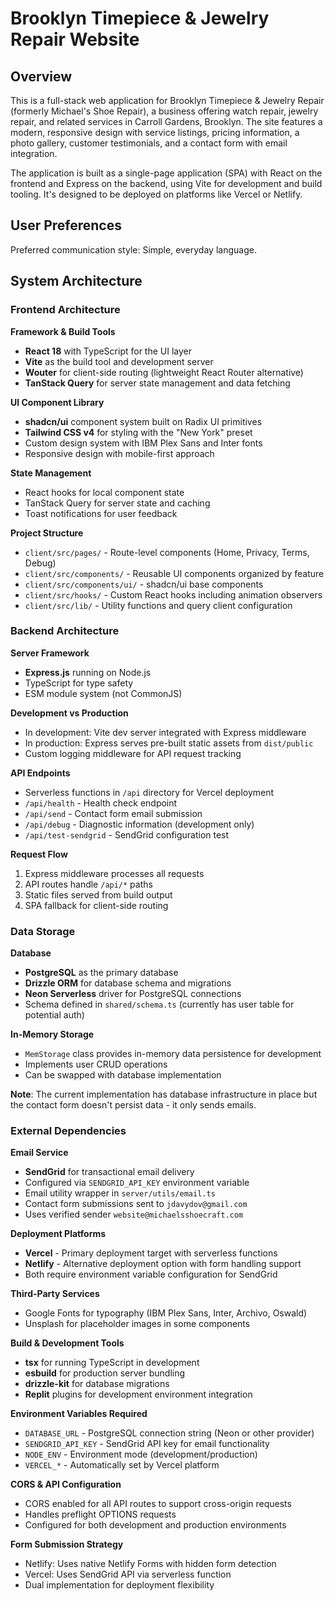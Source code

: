 # Brooklyn Timepiece & Jewelry Repair Website

## Overview

This is a full-stack web application for Brooklyn Timepiece & Jewelry Repair (formerly Michael's Shoe Repair), a business offering watch repair, jewelry repair, and related services in Carroll Gardens, Brooklyn. The site features a modern, responsive design with service listings, pricing information, a photo gallery, customer testimonials, and a contact form with email integration.

The application is built as a single-page application (SPA) with React on the frontend and Express on the backend, using Vite for development and build tooling. It's designed to be deployed on platforms like Vercel or Netlify.

## User Preferences

Preferred communication style: Simple, everyday language.

## System Architecture

### Frontend Architecture

**Framework & Build Tools**
- **React 18** with TypeScript for the UI layer
- **Vite** as the build tool and development server
- **Wouter** for client-side routing (lightweight React Router alternative)
- **TanStack Query** for server state management and data fetching

**UI Component Library**
- **shadcn/ui** component system built on Radix UI primitives
- **Tailwind CSS v4** for styling with the "New York" preset
- Custom design system with IBM Plex Sans and Inter fonts
- Responsive design with mobile-first approach

**State Management**
- React hooks for local component state
- TanStack Query for server state and caching
- Toast notifications for user feedback

**Project Structure**
- `client/src/pages/` - Route-level components (Home, Privacy, Terms, Debug)
- `client/src/components/` - Reusable UI components organized by feature
- `client/src/components/ui/` - shadcn/ui base components
- `client/src/hooks/` - Custom React hooks including animation observers
- `client/src/lib/` - Utility functions and query client configuration

### Backend Architecture

**Server Framework**
- **Express.js** running on Node.js
- TypeScript for type safety
- ESM module system (not CommonJS)

**Development vs Production**
- In development: Vite dev server integrated with Express middleware
- In production: Express serves pre-built static assets from `dist/public`
- Custom logging middleware for API request tracking

**API Endpoints**
- Serverless functions in `/api` directory for Vercel deployment
- `/api/health` - Health check endpoint
- `/api/send` - Contact form email submission
- `/api/debug` - Diagnostic information (development only)
- `/api/test-sendgrid` - SendGrid configuration test

**Request Flow**
1. Express middleware processes all requests
2. API routes handle `/api/*` paths
3. Static files served from build output
4. SPA fallback for client-side routing

### Data Storage

**Database**
- **PostgreSQL** as the primary database
- **Drizzle ORM** for database schema and migrations
- **Neon Serverless** driver for PostgreSQL connections
- Schema defined in `shared/schema.ts` (currently has user table for potential auth)

**In-Memory Storage**
- `MemStorage` class provides in-memory data persistence for development
- Implements user CRUD operations
- Can be swapped with database implementation

**Note**: The current implementation has database infrastructure in place but the contact form doesn't persist data - it only sends emails.

### External Dependencies

**Email Service**
- **SendGrid** for transactional email delivery
- Configured via `SENDGRID_API_KEY` environment variable
- Email utility wrapper in `server/utils/email.ts`
- Contact form submissions sent to `jdavydov@gmail.com`
- Uses verified sender `website@michaelsshoecraft.com`

**Deployment Platforms**
- **Vercel** - Primary deployment target with serverless functions
- **Netlify** - Alternative deployment option with form handling support
- Both require environment variable configuration for SendGrid

**Third-Party Services**
- Google Fonts for typography (IBM Plex Sans, Inter, Archivo, Oswald)
- Unsplash for placeholder images in some components

**Build & Development Tools**
- **tsx** for running TypeScript in development
- **esbuild** for production server bundling
- **drizzle-kit** for database migrations
- **Replit** plugins for development environment integration

**Environment Variables Required**
- `DATABASE_URL` - PostgreSQL connection string (Neon or other provider)
- `SENDGRID_API_KEY` - SendGrid API key for email functionality
- `NODE_ENV` - Environment mode (development/production)
- `VERCEL_*` - Automatically set by Vercel platform

**CORS & API Configuration**
- CORS enabled for all API routes to support cross-origin requests
- Handles preflight OPTIONS requests
- Configured for both development and production environments

**Form Submission Strategy**
- Netlify: Uses native Netlify Forms with hidden form detection
- Vercel: Uses SendGrid API via serverless function
- Dual implementation for deployment flexibility